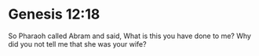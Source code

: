 # Genesis 12:18

So Pharaoh called Abram and said, What is this you have done to me? Why did you not tell me that she was your wife?
